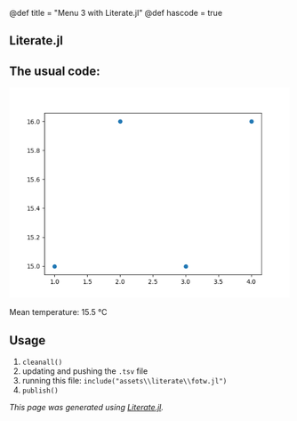 @def title = "Menu 3 with Literate.jl"
@def hascode = true

## Literate.jl

## The usual code:

![literate plot](/assets/literate/plot_lit.png)

Mean temperature: 15.5 °C

## Usage

1. `cleanall()`
2. updating and pushing the `.tsv` file
3. running this file: `include("assets\\literate\\fotw.jl")`
8. `publish()`

*This page was generated using [Literate.jl](https://github.com/fredrikekre/Literate.jl).*

